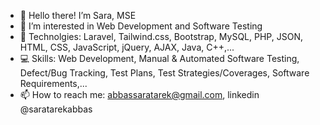 - 👋 Hello there! I’m Sara, MSE
- 👀 I’m interested in Web Development and Software Testing
- 🌱 Technolgies: Laravel, Tailwind.css, Bootstrap, MySQL, PHP, JSON, HTML, CSS, JavaScript, jQuery, AJAX, Java, C++,...
- :computer: Skills: Web Development, Manual & Automated Software Testing, Defect/Bug Tracking, Test Plans, Test Strategies/Coverages, Software Requirements,...
- 📫 How to reach me: abbassaratarek@gmail.com, linkedin @saratarekabbas

